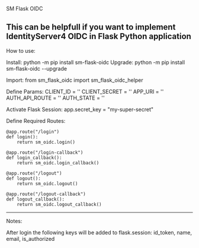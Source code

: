 SM Flask OIDC

This can be helpfull if you want to implement IdentityServer4 OIDC in Flask Python application
--------------------------------------------------------------

How to use:

Install: python -m pip install sm-flask-oidc
Upgrade: python -m pip install sm-flask-oidc --upgrade

Import: from sm_flask_oidc import sm_flask_oidc_helper

Define Params:
    CLIENT_ID = ''
    CLIENT_SECRET = ''
    APP_URI = ''
    AUTH_API_ROUTE = ''
    AUTH_STATE = ''

Activate Flask Session: app.secret_key = "my-super-secret"

Define Required Routes:

    @app.route("/login")
    def login():
        return sm_oidc.login()

    @app.route("/login-callback")
    def login_callback():
        return sm_oidc.login_callback()

    @app.route("/logout")
    def logout():
        return sm_oidc.logout()

    @app.route("/logout-callback")
    def logout_callback():
        return sm_oidc.logout_callback()
--------------------------------------------------------------

Notes:

After login the following keys will be added to flask.session: id_token, name, email, is_authorized
